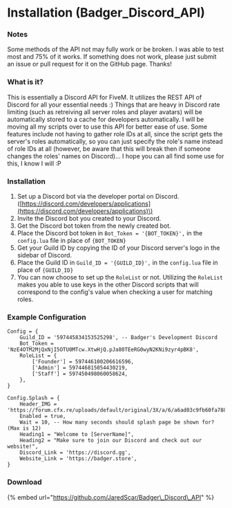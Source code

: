 # Installation \(Badger\_Discord\_API\)

### Notes

Some methods of the API not may fully work or be broken. I was able to test most and 75% of it works. If something does not work, please just submit an issue or pull request for it on the GitHub page. Thanks!

### What is it?

This is essentially a Discord API for FiveM. It utilizes the REST API of Discord for all your essential needs :\) Things that are heavy in Discord rate limiting \(such as retreiving all server roles and player avatars\) will be automatically stored to a cache for developers automatically. I will be moving all my scripts over to use this API for better ease of use. Some features include not having to gather role IDs at all, since the script gets the server's roles automatically, so you can just specify the role's name instead of role IDs at all \(however, be aware that this will break then if someone changes the roles' names on Discord\)... I hope you can all find some use for this, I know I will :P

### Installation

1. Set up a Discord bot via the developer portal on Discord. \([https://discord.com/developers/applications](https://discord.com/developers/applications)\)
2. Invite the Discord bot you created to your Discord.
3. Get the Discord bot token from the newly created bot.
4. Place the Discord bot token in `Bot_Token = '{BOT_TOKEN}',` in the `config.lua` file in place of `{BOT_TOKEN}` 
5. Get your Guild ID by copying the ID of your Discord server's logo in the sidebar of Discord.
6. Place the Guild ID in `Guild_ID = '{GUILD_ID}',` in the `config.lua` file in place of `{GUILD_ID}` 
7. You can now choose to set up the `RoleList` or not. Utilizing the `RoleList` makes you able to use keys in the other Discord scripts that will correspond to the config's value when checking a user for matching roles.

### Example Configuration

```text
Config = {
	Guild_ID = '597445834153525298', -- Badger's Development Discord
	Bot_Token = 'NzE4OTM2MjQxNjI5OTU0MTcw.XtwHjQ.pJa80TEeRG0wyN2KNi9zyr4pBK8', 
	RoleList = {
		['Founder'] = 597446100206616596,
		['Admin'] = 597446815054430219,
		['Staff'] = 597450498060058624,
	},
}

Config.Splash = {
	Header_IMG = 'https://forum.cfx.re/uploads/default/original/3X/a/6/a6ad03c9fb60fa7888424e7c9389402846107c7e.png',
	Enabled = true,
	Wait = 10, -- How many seconds should splash page be shown for? (Max is 12)
	Heading1 = "Welcome to [ServerName]",
	Heading2 = "Make sure to join our Discord and check out our website!",
	Discord_Link = 'https://discord.gg',
	Website_Link = 'https://badger.store',
}
```

### Download

{% embed url="https://github.com/JaredScar/Badger\_Discord\_API" %}

